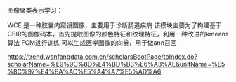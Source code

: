 图像聚类表示学习：

WCE 是一种胶囊内窥镜图像，主要用于诊断肠道疾病
该模块主要为了构建基于CBIR的图像码本，首先提取图像的颜色特征和纹理特征，利用一种改进的kmeans算法 FCM进行训练
可以生成医学图像的向量，用于做ann召回

https://trend.wanfangdata.com.cn/scholarsBootPage/toIndex.do?scholarName=%E9%9C%8D%E4%BD%B3%E6%A3%AE&unitName=%E5%8C%97%E4%BA%AC%E5%A4%A7%E5%AD%A6
